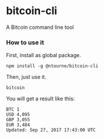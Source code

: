 # bitcoin-cli
A Bitcoin command line tool


### How to use it

First, install as global package.
```
npm install -g @ntourne/bitcoin-cli
```

Then, just use it.
```
bitcoin
````

You will get a result like this:
```
BTC 1
USD 4,095
GBP 3,055
EUR 3,484
Updated: Sep 27, 2017 17:43:00 UTC
```

